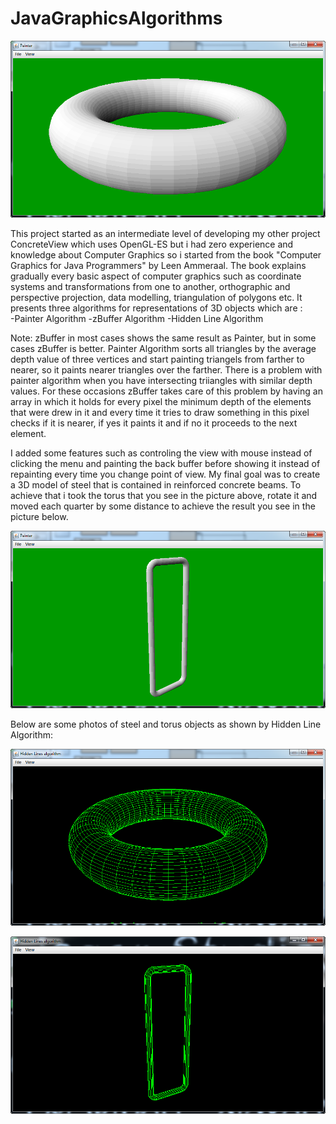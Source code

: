 # JavaGraphicsAlgorithms

![alt text](https://github.com/k1s4g4/JavaGraphicsAlgorithms/blob/master/pics/painter.png)

  This project started as an intermediate level of developing my other project ConcreteView which uses OpenGL-ES but i had zero experience and knowledge about Computer Graphics so i started from the book "Computer Graphics for Java Programmers" by Leen Ammeraal. The book explains gradually every basic aspect of computer graphics such as coordinate systems and transformations from one to another, orthographic and perspective projection, data modelling, triangulation of polygons etc. It presents three algorithms for representations of 3D objects which are :  
                              -Painter Algorithm
                              -zBuffer Algorithm
                              -Hidden Line Algorithm
                              
  Note: zBuffer in most cases shows the same result as Painter, but in some cases zBuffer is better. Painter Algorithm sorts all triangles by the average depth value of three vertices and start painting triangels from farther to nearer, so it paints nearer triangles over the farther. There is a problem with painter algorithm when you have intersecting triiangles with similar depth values. For these occasions zBuffer takes care of this problem by having an array in which it holds for every pixel the minimum depth of the elements that were drew in it and every time it tries to draw something in this pixel checks if it is nearer, if yes it paints it and if no it proceeds to the next element.

I added some features such as controling the view with mouse instead of clicking the menu and painting the back buffer before showing it instead of repainting every time you change point of view. My final goal was to create a 3D model of steel that is contained in reinforced concrete beams. To achieve that i took the torus that you see in the picture above, rotate it and moved each quarter by some distance to achieve the result you see in the picture below.

![alt text](https://github.com/k1s4g4/JavaGraphicsAlgorithms/blob/master/pics/steel.png)


  


Below are some photos of steel and torus objects as shown by Hidden Line Algorithm:


![alt text](https://github.com/k1s4g4/JavaGraphicsAlgorithms/blob/master/pics/hiddenLines.png)

![alt text](https://github.com/k1s4g4/JavaGraphicsAlgorithms/blob/master/pics/steelLines.png)
